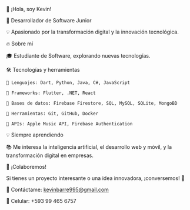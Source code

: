 👋 ¡Hola, soy Kevin!

  🚀 Desarrollador de Software Junior
  
  💡 Apasionado por la transformación digital y la innovación tecnológica. 

🔥 Sobre mí

  🎓 Estudiante de Software, explorando nuevas tecnologías.


🛠️ Tecnologías y herramientas
 
    🔹 Lenguajes: Dart, Python, Java, C#, JavaScript
    
    🔹 Frameworks: Flutter, .NET, React 
     
    🔹 Bases de datos: Firebase Firestore, SQL, MySQL, SQLite, MongoBD
    
    🔹 Herramientas: Git, GitHub, Docker
    
    🔹 APIs: Apple Music API, Firebase Authentication

💡 Siempre aprendiendo

📚 Me interesa la inteligencia artificial, el desarrollo web y móvil, y la transformación digital en empresas.

🤝 ¡Colaboremos!

Si tienes un proyecto interesante o una idea innovadora, ¡conversemos! 🚀

📩 Contáctame: kevinbarre995@gmail.com 

📲 Celular: +593 99 465 6757
